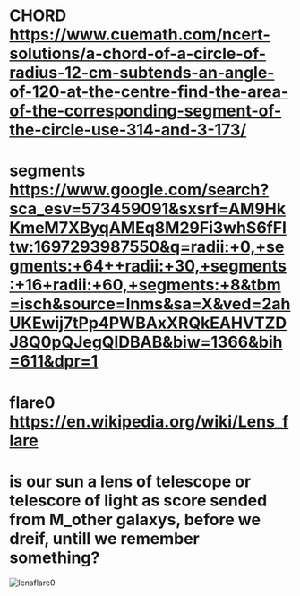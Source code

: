 # CHORD https://www.cuemath.com/ncert-solutions/a-chord-of-a-circle-of-radius-12-cm-subtends-an-angle-of-120-at-the-centre-find-the-area-of-the-corresponding-segment-of-the-circle-use-314-and-3-173/

# segments https://www.google.com/search?sca_esv=573459091&sxsrf=AM9HkKmeM7XByqAMEq8M29Fi3whS6fFltw:1697293987550&q=radii:+0,+segments:+64++radii:+30,+segments:+16+radii:+60,+segments:+8&tbm=isch&source=lnms&sa=X&ved=2ahUKEwij7tPp4PWBAxXRQkEAHVTZDJ8Q0pQJegQIDBAB&biw=1366&bih=611&dpr=1

# flare0 https://en.wikipedia.org/wiki/Lens_flare

# is our sun a lens of telescope or telescore of light as score sended from M_other galaxys, before we dreif, untill we remember something?

![lensflare0](https://github.com/aibolem/spacekit/assets/102619282/80dc030d-c6ab-44a2-94af-f2dc23a850b1)



